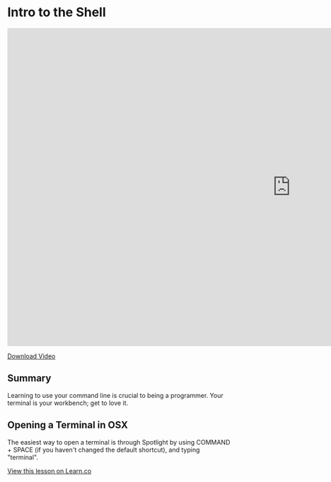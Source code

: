 # Intro to the Shell

<iframe width="1280" height="720" src="https://www.youtube.com/embed/uxANgIcjmQg?rel=0&amp;showinfo=0&html5=1" frameborder="0" allowfullscreen></iframe>

[Download Video](http://flatiron-videos.s3.amazonaws.com/ironboard/welcome%20to%20the%20shell.mp4)

## Summary

Learning to use your command line is crucial to being a programmer. Your terminal is your workbench; get to love it.

## Opening a Terminal in OSX

The easiest way to open a terminal is through Spotlight by using COMMAND + SPACE (if you haven't changed the default shortcut), and typing "terminal".

<a href='https://learn.co/lessons/intro-to-the-shell' data-visibility='hidden'>View this lesson on Learn.co</a>
